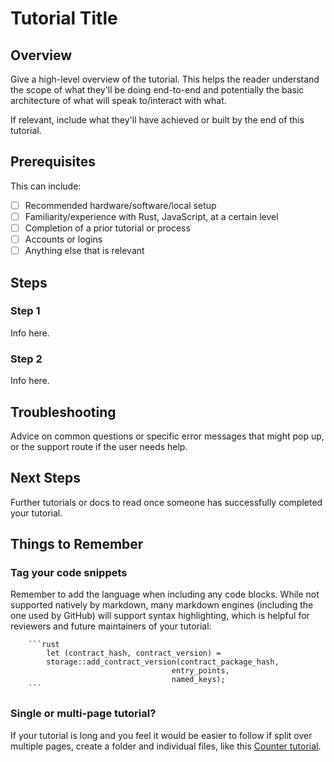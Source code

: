 <!-- This is a template to give you some rough structure for writing a tutorial.  -->
<!-- Using a template means anyone can contribute and the experience for users reading the tutorials remains as consistent as possible. -->
<!-- However, feel free to delete anything irrelevant to your tutorial.  -->
<!-- If you need any help, tag our developer advocates or TW team. Thank you for contributing! -->

# Tutorial Title

## Overview
Give a high-level overview of the tutorial. This helps the reader understand the scope of what they'll be doing end-to-end and potentially the basic architecture of what will speak to/interact with what.

If relevant, include what they'll have achieved or built by the end of this tutorial.

## Prerequisites

This can include:
- [ ] Recommended hardware/software/local setup
- [ ] Familiarity/experience with Rust, JavaScript, at a certain level
- [ ] Completion of a prior tutorial or process
- [ ] Accounts or logins
- [ ] Anything else that is relevant

## Steps

### Step 1

Info here.

### Step 2

Info here.

## Troubleshooting

Advice on common questions or specific error messages that might pop up, or the support route if the user needs help.

## Next Steps

Further tutorials or docs to read once someone has successfully completed your tutorial.

## Things to Remember

### Tag your code snippets

Remember to add the language when including any code blocks. While not supported natively by markdown, many markdown engines (including the one used by GitHub) will support syntax highlighting, which is helpful for reviewers and future maintainers of your tutorial:

```
    ```rust
        let (contract_hash, contract_version) = 
        storage::add_contract_version(contract_package_hash, 
                                    entry_points, 
                                    named_keys);
    ```
```


### Single or multi-page tutorial?

If your tutorial is long and you feel it would be easier to follow if split over multiple pages, create a folder and individual files, like this [Counter tutorial](../../source/docs/casper/resources/beginner/counter/index.md).
